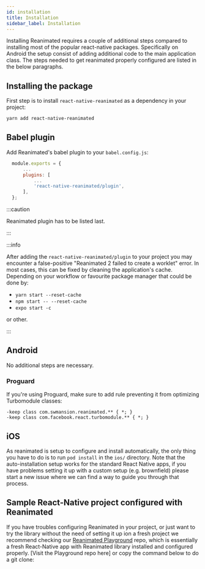 ```yaml
---
id: installation
title: Installation
sidebar_label: Installation
---
```


Installing Reanimated requires a couple of additional steps compared to installing most of the popular react-native packages.
Specifically on Android the setup consist of adding additional code to the main application class.
The steps needed to get reanimated properly configured are listed in the below paragraphs.

## Installing the package

First step is to install `react-native-reanimated` as a dependency in your project:

```bash
yarn add react-native-reanimated
```

## Babel plugin

Add Reanimated's babel plugin to your `babel.config.js`:

```js {5}
  module.exports = {
      ...
      plugins: [
          ...
          'react-native-reanimated/plugin',
      ],
  };
```

:::caution

Reanimated plugin has to be listed last.

:::

:::info

After adding the `react-native-reanimated/plugin` to your project you may encounter a false-positive "Reanimated 2 failed to create a worklet" error. In most cases, this can be fixed by cleaning the application's cache. Depending on your workflow or favourite package manager that could be done by:

- `yarn start --reset-cache`
- `npm start -- --reset-cache`
- `expo start -c`

or other.

:::

## Android

No additional steps are necessary.

### Proguard

If you're using Proguard, make sure to add rule preventing it from optimizing Turbomodule classes:

```
-keep class com.swmansion.reanimated.** { *; }
-keep class com.facebook.react.turbomodule.** { *; }
```

## iOS

As reanimated is setup to configure and install automatically, the only thing you have to do is to run `pod install` in the `ios/` directory. Note that the auto-installation setup works for the standard React Native apps, if you have problems setting it up with a custom setup (e.g. brownfield) please start a new issue where we can find a way to guide you through that process.

## Sample React-Native project configured with Reanimated

If you have troubles configuring Reanimated in your project, or just want to try the library without the need of setting it up ion a fresh project we recommend checking our [Reanimated Playground](https://github.com/software-mansion-labs/reanimated-2-playground) repo, which is essentially a fresh React-Native app with Reanimated library installed and configured properly.
[Visit the Playground repo here] or copy the command below to do a git clone:
